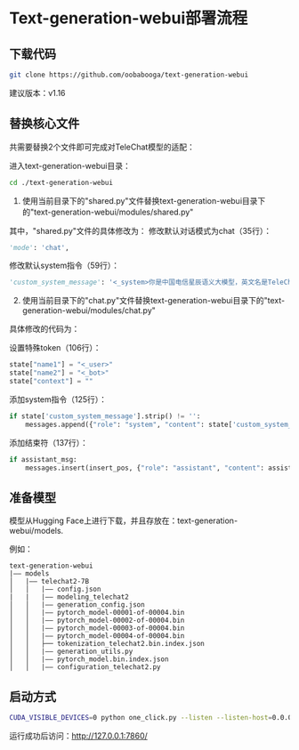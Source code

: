 # Text-generation-webui部署流程

## 下载代码
```bash
git clone https://github.com/oobabooga/text-generation-webui

```

建议版本：v1.16

## 替换核心文件
共需要替换2个文件即可完成对TeleChat模型的适配：

进入text-generation-webui目录：
```bash
cd ./text-generation-webui
```

1. 使用当前目录下的"shared.py"文件替换text-generation-webui目录下的"text-generation-webui/modules/shared.py"

其中，"shared.py"文件的具体修改为：
修改默认对话模式为chat（35行）：
```python
'mode': 'chat',
```
修改默认system指令（59行）：
```python
'custom_system_message': '<_system>你是中国电信星辰语义大模型，英文名是TeleChat，你是由中电信人工智能科技有限公司和中国电信人工智能研究院（TeleAI）研发的人工智能助手。',
```

2. 使用当前目录下的"chat.py"文件替换text-generation-webui目录下的"text-generation-webui/modules/chat.py"

具体修改的代码为：

设置特殊token（106行）：
```python
state["name1"] = "<_user>"
state["name2"] = "<_bot>"
state["context"] = ""
```

添加system指令（125行）：
```python
if state['custom_system_message'].strip() != '':
    messages.append({"role": "system", "content": state['custom_system_message']})
```

添加结束符（137行）：

```python
if assistant_msg:
    messages.insert(insert_pos, {"role": "assistant", "content": assistant_msg + "<_end>"})
```


## 准备模型
模型从Hugging Face上进行下载，并且存放在：text-generation-webui/models. 

例如：
```
text-generation-webui
|—— models
│   |—— telechat2-7B
│   │   |—— config.json
|   |   |—— modeling_telechat2
│   │   |—— generation_config.json
│   │   |—— pytorch_model-00001-of-00004.bin
│   │   |—— pytorch_model-00002-of-00004.bin
│   │   |—— pytorch_model-00003-of-00004.bin
│   │   |—— pytorch_model-00004-of-00004.bin
│   │   ├── tokenization_telechat2.bin.index.json
│   │   |—— generation_utils.py
│   │   |—— pytorch_model.bin.index.json
│   │   |—— configuration_telechat2.py
```

## 启动方式
```bash 
CUDA_VISIBLE_DEVICES=0 python one_click.py --listen --listen-host=0.0.0.0 --trust-remote-code
```

运行成功后访问：http://127.0.0.1:7860/